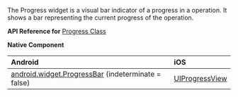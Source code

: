 The Progress widget is a visual bar indicator of a progress in a operation. 
It shows a bar representing the current progress of the operation.

**API Reference for** [Progress Class](http://docs.nativescript.org/api-reference/modules/_ui_progress_.html)

**Native Component**

| Android                | iOS      |
|:-----------------------|:---------|
| [android.widget.ProgressBar](http://developer.android.com/reference/android/widget/ProgressBar.html) (indeterminate = false) | [UIProgressView](https://developer.apple.com/library/ios/documentation/UIKit/Reference/UIProgressView_Class/) |